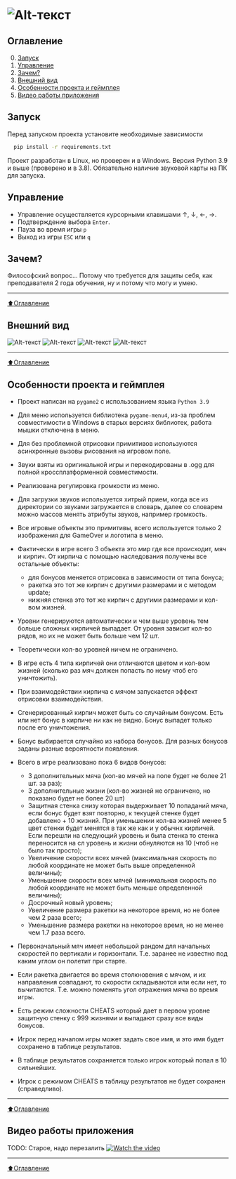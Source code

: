 # ![Alt-текст](resource/img/logo.png "Logo")

## Оглавление
0. [Запуск](#Запуск)
1. [Управление](#Управление)
2. [Зачем?](#Зачем?)
3. [Внешний вид](#Внешний-вид)
4. [Особенности проекта и геймплея](#Особенности-проекта-и-геймплея)
5. [Видео работы приложения](#Видео-работы-приложения)

## Запуск
Перед запуском проекта установите необходимые зависимости 
```bash
  pip install -r requirements.txt
```
Проект разработан в Linux, но проверен и в Windows.
Версия Python 3.9 и выше (проверено и в 3.8).
Обязательно наличие звуковой карты на ПК для запуска.

## Управление
* Управление осуществляется курсорными клавишами ↑, ↓, ←, →. 
* Подтверждение выбора `Enter`. 
* Пауза во время игры `p`
* Выход из игры `ESC` или `q`

## Зачем?
Философский вопрос... Потому что требуется для защиты себя, как преподавателя 2 года обучения, ну и потому что могу и умею.
____
[:arrow_up:Оглавление](#Оглавление)


## Внешний вид
![Alt-текст](resource/img/main01.png "Внешний вид меню") ![Alt-текст](resource/img/main02.png "Внешний таблицы очков")
![Alt-текст](resource/img/main03.png "Внешний игрового процесса") ![Alt-текст](resource/img/main04.png "Внешний окончания игры")

____
[:arrow_up:Оглавление](#Оглавление)


## Особенности проекта и геймплея

* Проект написан на `pygame2` с использованием языка `Python 3.9`
  
* Для меню используется библиотека `pygame-menu4`, из-за проблем совместимости в Windows в старых версиях библиотек, работа мышки отключена в меню.

* Для без проблемной отрисовки примитивов используются асинхронные вызовы рисования на игровом поле.
  
* Звуки взяты из оригинальной игры и перекодированы в .ogg для полной кроссплатформенной совместимости.
  
* Реализована регулировка громкости из меню.
  
* Для загрузки звуков используется хитрый прием, когда все из директории со звуками загружается в словарь, далее со словарем можно массов менять атрибуты звуков, например громкость.

* Все игровые объекты это примитивы, всего используется только 2 изображения для GameOver и логотипа в меню.

* Фактически в игре всего 3 объекта это мир где все происходит, мяч и кирпич. От кирпича с помощью наследования получены все остальные объекты:
    - для бонусов меняется отрисовка в зависимости от типа бонуса;
    - ракетка это тот же кирпич с другими размерами и с методом update;
    - нижняя стенка это тот же кирпич с другими размерами и кол-вом жизней.
    
* Уровни генерируются автоматически и чем выше уровень тем больше сложных кирпичей выпадает. От уровня зависит кол-во рядов, но их не может быть больше чем 12 шт.

* Теоретически кол-во уровней ничем не ограничено.

* В игре есть 4 типа кирпичей они отличаются цветом и кол-вом жизней (сколько раз мяч должен попасть по нему чтоб его уничтожить).

* При взаимодействии кирпича с мячом запускается эффект отрисовки взаимодействия. 
  
* Сгенерированный кирпич может быть со случайным бонусом. Есть или нет бонус в кирпиче ни как не видно. Бонус выпадет только после его уничтожения.

* Бонус выбирается случайно из набора бонусов. Для разных бонусов заданы разные вероятности появления.

* Всего в игре реализовано пока 6 видов бонусов:
  - 3 дополнительных мяча (кол-во мячей на поле будет не более 21 шт. за раз);
  - 3 дополнительные жизни (кол-во жизней не ограничено, но показано будет не более 20 шт)
  - Защитная стенка снизу которая выдерживает 10 попаданий мяча, если бонус будет взят повторно, к текущей стенке будет добавлено + 10 жизний. При уменьшении кол-ва жизней менее 5 цвет стенки будет менятся в так же как и у обычнх кирпичей. Если перешли на следующий уровень и была стенка то стенка переносится на сл уровень и жизни обнуляются на 10 (чтоб не было так просто);
  - Увеличение скорости всех мячей (максимальная скорость по любой координате не может быть выше определенной величины);
  - Уменьшение скорости всех мячей (минимальная скорость по любой координате не может быть меньше определенной величины);
  - Досрочный новый уровень;
  - Увеличение размера ракетки на некоторое время, но не более чем 2 раза всего;
  - Уменьшение размера ракетки на некоторое время, но не менее чем 1.7 раза всего.
  
* Первоначальный мяч имеет небольшой рандом для начальных скоростей по вертикали и горизонтали. Т.е. заранее не известно под каким углом он полетит при старте.

* Если ракетка двигается во время столкновения с мячом, и их направления совпадают, то скорости складываются или если нет, то вычитаются. Т.е. можно поменять угол отражения мяча во время игры.

* Есть режим сложности CHEATS который дает в первом уровне защитную стенку с 999 жизнями и выпадают сразу все виды бонусов.

* Игрок перед началом игры может задать свое имя, и это имя будет сохранено в таблице результатов.

* В таблице результатов сохраняется только игрок который попал в 10 сильнейших.

* Игрок с режимом CHEATS в таблицу результатов не будет сохранен (справедливо).

____
[:arrow_up:Оглавление](#Оглавление)


## Видео работы приложения
TODO: Старое, надо перезалить
[![Watch the video](https://img.youtube.com/vi/FamAeMrPDIY/maxresdefault.jpg)](https://www.youtube.com/watch?v=FamAeMrPDIY)
____
[:arrow_up:Оглавление](#Оглавление)
